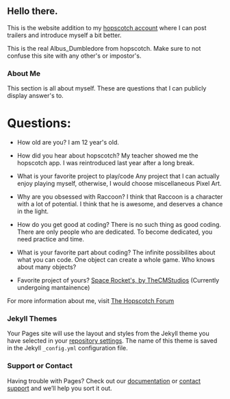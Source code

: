 ## Hello there.

This is the website addition to my  [hopscotch account](https://awesome-e.github.io/hs-tools/explore-channel/user.html?u=5zmt7t-1kww_78-48iftsoruk_3jsvat8rld_2wya8p2!1pwl!2rrvu6iagp_264f&channel=Published) where I can post trailers and introduce myself a bit better.

This is the real Albus_Dumbledore from hopscotch. Make sure to not confuse this site with any other's or impostor's.

### About Me

This section is all about myself. These are questions that I can publicly display answer's to.

# Questions: 

- How old are you?
I am 12 year's old.

- How did you hear about hopscotch?
My teacher showed me the hopscotch app. I was reintroduced last year after a long break.

- What is your favorite project to play/code
Any project that I can actually enjoy playing myself, otherwise, I would choose miscellaneous Pixel Art.

- Why are you obsessed with Raccoon?
I think that Raccoon is a character with a lot of potential. I think that he is awesome, and deserves a chance in the light.

- How do you get good at coding?
There is no such thing as good coding. There are only people who are dedicated. To become dedicated, you need practice and time.

- What is your favorite part about coding?
The infinite possibilites about what you can code. One object can create a whole game. Who knows about many objects?

- Favorite project of yours?
[Space Rocket's, by TheCMStudios](https://c.gethopscotch.com/p/11by7g5f4b) (Currently undergoing mantainence)


For more information about me, visit [The Hopscotch Forum](https://forum.gethopscotch.com/)

### Jekyll Themes

Your Pages site will use the layout and styles from the Jekyll theme you have selected in your [repository settings](https://github.com/dumbledoredev/Welcome-to-ALBUS/settings). The name of this theme is saved in the Jekyll `_config.yml` configuration file.

### Support or Contact

Having trouble with Pages? Check out our [documentation](https://docs.github.com/categories/github-pages-basics/) or [contact support](https://support.github.com/contact) and we’ll help you sort it out.
